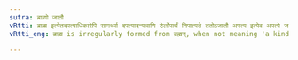 ```yaml
---
sutra: ब्राह्मो जातौ
vRtti: ब्राह्म इत्येतदपत्याधिकारेपि सामर्थ्या दपत्यादन्यत्राणि टेर्लोपार्थं निपात्यते ततोऽजातौ अपत्य इत्येव अपत्ये जातावणि ब्रह्मणष्टिलोपो न भवति ॥
vRtti_eng: ब्राह्म is irregularly formed from ब्रह्मन्, when not meaning 'a kind or _jati_.'

---
```

